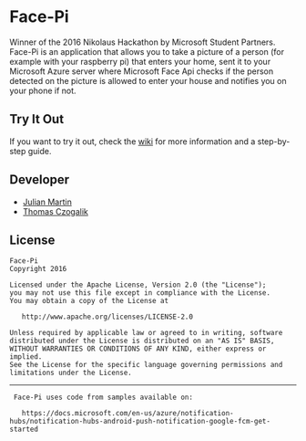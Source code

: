 # Face-Pi

Winner of the 2016 Nikolaus Hackathon by Microsoft Student Partners. Face-Pi is an application that allows you to take a picture of a person (for example with your raspberry pi) that enters your home, sent it to your Microsoft Azure server where Microsoft Face Api checks if the person detected on the picture is allowed to enter your house and notifies you on your phone if not.

## Try It Out
If you want to try it out, check the [wiki](https://github.com/thomcz/face-pi/wiki) for more information and a step-by-step guide.

## Developer
- [Julian Martin](https://github.com/fenox)
- [Thomas Czogalik](https://github.com/thomcz)

## License

	Face-Pi	
    Copyright 2016

    Licensed under the Apache License, Version 2.0 (the "License");
    you may not use this file except in compliance with the License.
    You may obtain a copy of the License at

       http://www.apache.org/licenses/LICENSE-2.0

    Unless required by applicable law or agreed to in writing, software
    distributed under the License is distributed on an "AS IS" BASIS,
    WITHOUT WARRANTIES OR CONDITIONS OF ANY KIND, either express or implied.
    See the License for the specific language governing permissions and
    limitations under the License.

---
     Face-Pi uses code from samples available on:
	 
       https://docs.microsoft.com/en-us/azure/notification-hubs/notification-hubs-android-push-notification-google-fcm-get-started
